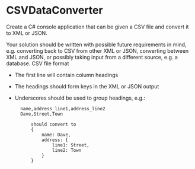 # CSVDataConverter

Create a C# console application that can be given a CSV file and convert it to XML or JSON.

Your solution should be written with possible future requirements in mind, e.g. converting back to
CSV from other XML or JSON, converting between XML and JSON, or possibly taking input from a
different source, e.g. a database.
CSV file format
- The first line will contain column headings
- The headings should form keys in the XML or JSON output
- Underscores should be used to group headings, e.g.:

        name,address_line1,address_line2
        Dave,Street,Town
        
            should convert to
            {
                name: Dave,
                address: {
                    line1: Street,
                    line2: Town
                }
            }
